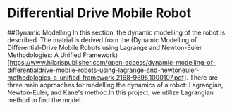 # Differential Drive Mobile Robot
##Dynamic Modelling
In this section, the dynamic modelling of the robot is described. The matrial is derived from the (Dynamic Modelling of Differential-Drive Mobile Robots using Lagrange and Newton-Euler Methodologies: A Unified Framework)[https://www.hilarispublisher.com/open-access/dynamic-modelling-of-differentialdrive-mobile-robots-using-lagrange-and-newtoneuler-methodologies-a-unified-framework-2168-9695.1000107.pdf].
There are three main approaches for modelling the dynamics of a robot: Lagrangian, Newton-Euler, and Kane's method.In this project, we utilize Lagrangian method to find the model.
